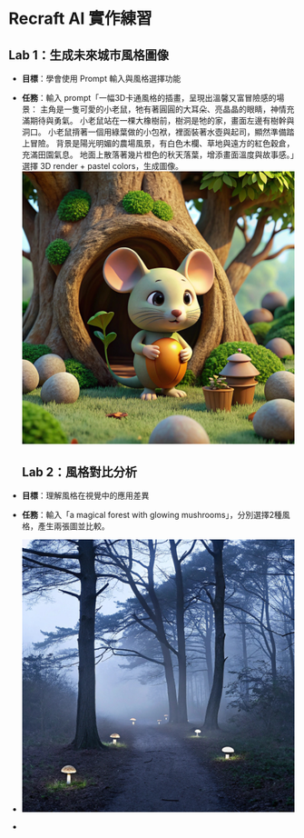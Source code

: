 # Recraft AI 實作練習
##  Lab 1：生成未來城市風格圖像

- **目標**：學會使用 Prompt 輸入與風格選擇功能
- **任務**：輸入 prompt「一幅3D卡通風格的插畫，呈現出溫馨又富冒險感的場景： 主角是一隻可愛的小老鼠，牠有著圓圓的大耳朵、亮晶晶的眼睛，神情充滿期待與勇氣。 小老鼠站在一棵大橡樹前，樹洞是牠的家，畫面左邊有樹幹與洞口。 小老鼠揹著一個用綠葉做的小包袱，裡面裝著水壺與起司，顯然準備踏上冒險。 背景是陽光明媚的農場風景，有白色木欄、草地與遠方的紅色穀倉，充滿田園氣息。 地面上散落著幾片橙色的秋天落葉，增添畫面溫度與故事感。」選擇 3D render + pastel colors，生成圖像。
  ![image](https://github.com/loGrace18/AU2025/blob/main/--3d----------------------------------------------.jpg)
  ## Lab 2：風格對比分析

- **目標**：理解風格在視覺中的應用差異
- **任務**：輸入「a magical forest with glowing mushrooms」，分別選擇2種風格，產生兩張圖並比較。
- ![image](https://github.com/loGrace18/AU2025/blob/main/a-magical-forest-with-glowing-mushrooms.jpg)
- 
